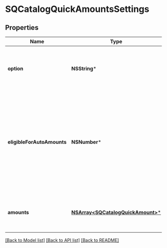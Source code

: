 # SQCatalogQuickAmountsSettings

## Properties
Name | Type | Description | Notes
------------ | ------------- | ------------- | -------------
**option** | **NSString*** | Represents the option seller currently uses on Quick Amounts. | 
**eligibleForAutoAmounts** | **NSNumber*** | Represents location&#39;s eligibility for auto amounts The boolean should be consistent with whether there are AUTO amounts in the &#x60;amounts&#x60;. | [optional] 
**amounts** | [**NSArray&lt;SQCatalogQuickAmount&gt;***](SQCatalogQuickAmount.md) | Represents a set of Quick Amounts at this location. | [optional] 

[[Back to Model list]](../README.md#documentation-for-models) [[Back to API list]](../README.md#documentation-for-api-endpoints) [[Back to README]](../README.md)


